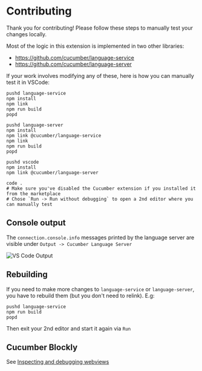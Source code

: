 # Contributing

Thank you for contributing! Please follow these steps to manually test your changes locally.

Most of the logic in this extension is implemented in two other libraries:

* https://github.com/cucumber/language-service
* https://github.com/cucumber/language-server

If your work involves modifying any of these, here is how you can manually test it in VSCode:

```
pushd language-service
npm install
npm link
npm run build
popd

pushd language-server
npm install
npm link @cucumber/language-service
npm link
npm run build
popd

pushd vscode
npm install
npm link @cucumber/language-server

code .
# Make sure you've disabled the Cucumber extension if you installed it from the marketplace
# Chose `Run -> Run without debugging` to open a 2nd editor where you can manually test
```

## Console output

The `connection.console.info` messages printed by the language server are visible under `Output -> Cucumber Language Server`

![VS Code Output](doc/contributing/vscode-output.png)

## Rebuilding

If you need to make more changes to `language-service` or `language-server`, you have to rebuild them (but you don't need to relink). E.g:

```
pushd language-service
npm run build
popd
```

Then exit your 2nd editor and start it again via `Run`

## Cucumber Blockly

See [Inspecting and debugging webviews](https://code.visualstudio.com/api/extension-guides/webview#inspecting-and-debugging-webviews)